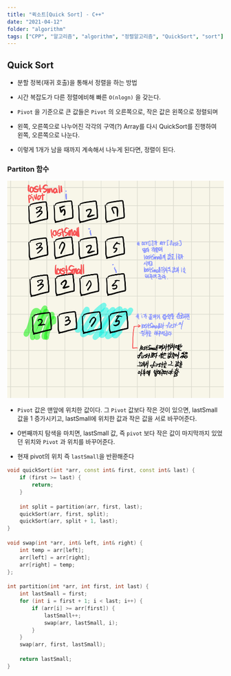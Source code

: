 ```yaml
---
title: "퀵소트[Quick Sort] - C++"
date: "2021-04-12"
folder: "algorithm"
tags: ["CPP", "알고리즘", "algorithm", "정렬알고리즘", "QuickSort", "sort"]
---
```


## Quick Sort
 - 분할 정복(재귀 호출)을 통해서 정렬을 하는 방법

- 시간 복잡도가 다른 정렬에비해 빠른 `O(nlogn)` 을 갖는다.

- `Pivot` 을 기준으로 큰 값들은 `Pivot` 의 오른쪽으로, 작은 값은 왼쪽으로 정렬되며 

- 왼쪽, 오른쪽으로 나누어진 각각의 구역(?) Array를 다시 QuickSort를 진행하여 왼쪽, 오른쪽으로 나눈다.

- 이렇게 1개가 남을 때까지 계속해서 나누게 된다면, 정렬이 된다.


### Partiton 함수
![퀵소트- 파티션](./images/quicksort.jpg)

 - `Pivot` 값은 맨앞에 위치한 값이다. 그 `Pivot` 값보다 작은 것이 있으면, lastSmall 값을 1 증가시키고, lastSmall에 위치한 값과 작은 값을 서로 바꾸어준다.

 - 0번째까지 탐색을 마치면, lastSmall 값, 즉 `pivot` 보다 작은 값이 마지막까지 있었던 위치와 `Pivot` 과 위치를 바꾸어준다.

 - 현재 pivot의 위치 즉 `lastSmall`을 반환해준다



```cpp
void quickSort(int *arr, const int& first, const int& last) {
    if (first >= last) {
        return;
    }

    int split = partition(arr, first, last);
    quickSort(arr, first, split);
    quickSort(arr, split + 1, last);
}

void swap(int *arr, int& left, int& right) {
    int temp = arr[left];
    arr[left] = arr[right];
    arr[right] = temp;
};

int partition(int *arr, int first, int last) {
    int lastSmall = first;
    for (int i = first + 1; i < last; i++) {
        if (arr[i] >= arr[first]) {
            lastSmall++;
            swap(arr, lastSmall, i);
        }
    }
    swap(arr, first, lastSmall);

    return lastSmall;
}
```